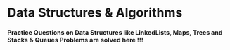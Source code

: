 # Data Structures & Algorithms
#### Practice Questions on Data Structures like LinkedLists, Maps, Trees and Stacks & Queues Problems are solved here !!!
